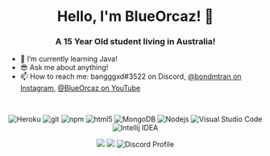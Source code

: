 
<h1 align="center">Hello, I'm BlueOrcaz! 👋</h1>

<h3 align="center">A 15 Year Old student living in Australia!</h3>

- 🔭 I’m currently learning Java!
- 😎 Ask me about anything!
- 📫 How to reach me: bangggxd#3522 on Discord, [@bondmtran on Instagram](https://www.instagram.com/bondmtran/), [@BlueOrcaz on YouTube](https://www.youtube.com/channel/UCxbJH5cCtnxyKxMoUkjVifg)


<br>
  <p align="center">
 <img alt="Heroku" src="https://img.shields.io/badge/-Heroku-430098?style=flat-square&logo=heroku&logoColor=white" />
 <img alt="git" src="https://img.shields.io/badge/-Git-F05032?style=flat-square&logo=git&logoColor=white" />
 <img alt="npm" src="https://img.shields.io/badge/-NPM-CB3837?style=flat-square&logo=npm&logoColor=white" />
 <img alt="html5" src="https://img.shields.io/badge/-HTML5-E34F26?style=flat-square&logo=html5&logoColor=white" />
 <img alt="MongoDB" src="https://img.shields.io/badge/-MongoDB-13aa52?style=flat-square&logo=mongodb&logoColor=white" />
 <img alt="Nodejs" src="https://img.shields.io/badge/-Nodejs-43853d?style=flat-square&logo=Node.js&logoColor=white" />
 <img alt="Visual Studio Code" src="https://img.shields.io/badge/-vscode-0078d7?style=flat-square&logo=visualstudiocode&logoColor=white" />
 <img alt="Intellij IDEA" src="https://img.shields.io/badge/-intellij-D0A384?style=flat-square&logo=intellijidea&logoColor=white" />
 </p>
</details>


  <p align="center">
<img src="https://github-readme-stats.vercel.app/api/top-langs/?username=BlueOrcaz&&show_icons=true&title_color=ffffff&icon_color=33BEFF&text_color=FFFFFF&bg_color=151515">
  <img src="https://github-readme-stats.vercel.app/api?username=BlueOrcaz&&show_icons=true&title_color=ffffff&icon_color=33BEFF&text_color=FFFFFF&bg_color=151515">
  <img src="https://lanyard-profile-readme.vercel.app/api/362542194072092673?bg=0a0f16" alt="Discord Profile"/>
    </p>
    <p align="center">
  <a href="https://discord.com/users/567885938160697377">
    
  </a>
</p>






